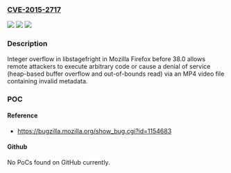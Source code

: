 ### [CVE-2015-2717](https://cve.mitre.org/cgi-bin/cvename.cgi?name=CVE-2015-2717)
![](https://img.shields.io/static/v1?label=Product&message=n%2Fa&color=blue)
![](https://img.shields.io/static/v1?label=Version&message=n%2Fa&color=blue)
![](https://img.shields.io/static/v1?label=Vulnerability&message=n%2Fa&color=brighgreen)

### Description

Integer overflow in libstagefright in Mozilla Firefox before 38.0 allows remote attackers to execute arbitrary code or cause a denial of service (heap-based buffer overflow and out-of-bounds read) via an MP4 video file containing invalid metadata.

### POC

#### Reference
- https://bugzilla.mozilla.org/show_bug.cgi?id=1154683

#### Github
No PoCs found on GitHub currently.

